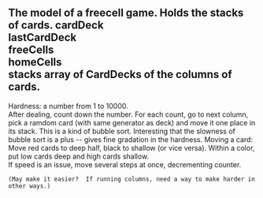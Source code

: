 The model of a freecell game.  Holds the stacks of cards.
cardDeck		
lastCardDeck		
freeCells		
homeCells		
stacks		array of CardDecks of the columns of cards.
----
Hardness: a number from 1 to 10000.  
	After dealing, count down the number.  For each count, go to next column, pick a ramdom card (with same generator as deck) and move it one place in its stack.  This is a kind of bubble sort.  Interesting that the slowness of bubble sort is a plus -- gives fine gradation in the hardness.
	Moving a card:  Move red cards to deep half, black to shallow (or vice versa).  Within a color, put low cards deep and high cards shallow.  
	If speed is an issue, move several steps at once, decrementing counter. 
	
	(May make it easier?  If running columns, need a way to make harder in other ways.)